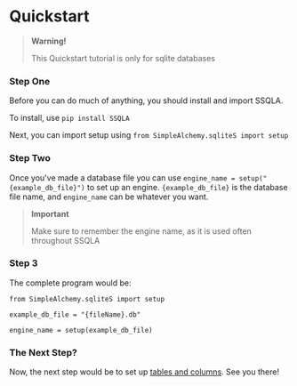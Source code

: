 # Quickstart

> **Warning!**
>
> This Quickstart tutorial is only for sqlite databases

### Step One

Before you can do much of anything, you should install and import SSQLA.

To install, use `pip install SSQLA` 

Next, you can import setup using `from SimpleAlchemy.sqliteS import setup`

### Step Two

Once you've made a database file you can use `engine_name = setup("{example_db_file}")` to set up an engine. `{example_db_file}` is the database file name, and `engine_name` can be whatever you want.

> **Important**
> 
> Make sure to remember the engine name, as it is used often throughout SSQLA

### Step 3

The complete program would be:
```
from SimpleAlchemy.sqliteS import setup

example_db_file = "{fileName}.db"

engine_name = setup(example_db_file)
```

### The Next Step?

Now, the next step would be to set up [tables and columns](https://ssqla.readthedocs.io/en/latest/introduction/tables/). See you there!


